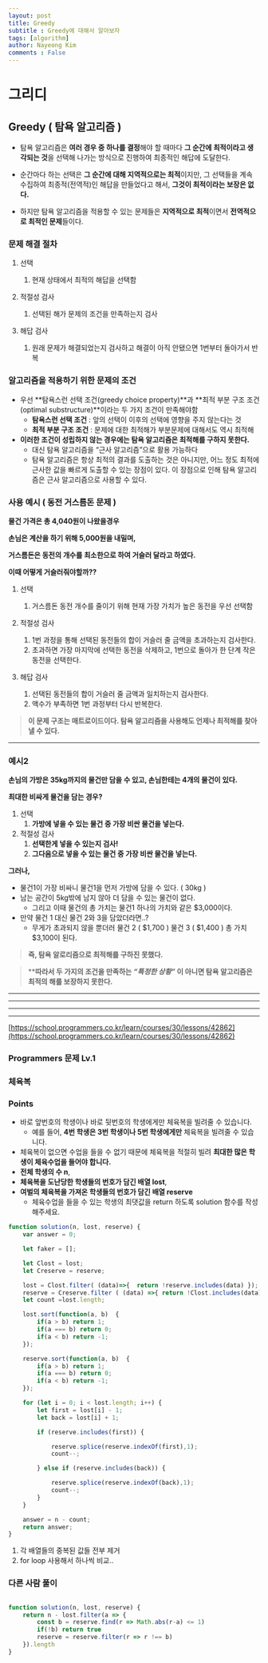 ```yaml
---
layout: post
title: Greedy
subtitle : Greedy에 대해서 알아보자
tags: [algorithm]
author: Nayeong Kim
comments : False
---
```


# 그리디

## Greedy ( 탐욕 알고리즘 )

- 탐욕 알고리즘은 **여러 경우 중 하나를 결정**해야 할 때마다 **그 순간에 최적이라고 생각되는 것**을 선택해 나가는 방식으로 진행하여 최종적인 해답에 도달한다.

- 순간마다 하는 선택은 **그 순간에 대해 지역적으로는 최적**이지만, 그 선택들을 계속 수집하여 
최종적(전역적)인 해답을 만들었다고 해서, **그것이 최적이라는 보장은 없다.**

- 하지만 탐욕 알고리즘을 적용할 수 있는 문제들은 **지역적으로 최적**이면서 **전역적으로 최적인 
문제**들이다.

### 문제 해결 절차

1. 선택
    1. 현재 상태에서 최적의 해답을 선택함
    
2. 적절성 검사
    1. 선택된 해가 문제의 조건을 만족하는지 검사
    
3. 해답 검사
    1. 원래 문제가 해결되었는지 검사하고 해결이 아직 안됐으면 1번부터 돌아가서 반복

### 알고리즘을 적용하기 위한 문제의 조건

- 우선 **탐욕스런 선택 조건(greedy choice property)**과 **최적 부분 구조 조건(optimal substructure)**이라는 두 가지 조건이 만족해야함
    - **탐욕스런 선택 조건** :  앞의 선택이 이후의 선택에 영향을 주지 않는다는 것
    - **최적 부분 구조 조건** : 문제에 대한 최적해가 부분문제에 대해서도 역시 최적해
- **이러한 조건이 성립하지 않는 경우에는 탐욕 알고리즘은 최적해를 구하지 못한다.**
    - 대신 탐욕 알고리즘을 “근사 알고리즘”으로 활용 가능하다
    - 탐욕 알고리즘은 항상 최적의 결과를 도출하는 것은 아니지만, 어느 정도 최적에 근사한 값을 빠르게 도출할 수 있는 장점이 있다. 이 장점으로 인해 탐욕 알고리즘은 근사 알고리즘으로 사용할 수 있다.
    

### 사용 예시 ( 동전 거스름돈 문제 )

**물건 가격은 총 4,040원이 나왔을경우**

**손님은 계산을 하기 위해 5,000원을 내밀며,** 

**거스름돈은 동전의 개수를 최소한으로 하여 거슬러 달라고 하였다.**

**이때 어떻게 거슬러줘야할까??**

1. 선택
    1. 거스름돈 동전 개수를 줄이기 위해 현재 가장 가치가 높은 동전을 우선 선택함
    
2. 적절성 검사
    1. 1번 과정을 통해 선택된 동전들의 합이 거슬러 줄 금액을 초과하는지 검사한다.
    2. 초과하면 가장 마지막에 선택한 동전을 삭제하고, 1번으로 돌아가 한 단계 작은 동전을 선택한다.
    
3. 해답 검사
    1. 선택된 동전들의 합이 거슬러 줄 금액과 일치하는지 검사한다.
    2. 액수가 부족하면 1번 과정부터 다시 반복한다.

> ****이 문제 구조는 매트로이드이다. 탐욕 알고리즘을 사용해도 언제나 최적해를 찾아 낼 수 있다.****
> 

---

### 예시2

**손님의 가방은 35kg까지의 물건만 담을 수 있고, 손님한테는 4개의 물건이 있다.**

**최대한 비싸게 물건을 담는 경우?**

1. 선택
    1. **가방에 넣을 수 있는 물건 중 가장 비싼 물건을 넣는다.**
2. 적절성 검사
    1. **선택한게 넣을 수 있는지 검사!**
    2. **그다음으로 넣을 수 있는 물건 중 가장 비싼 물건을 넣는다.**

**그러나,**

- 물건1이 가장 비싸니 물건1을 먼저 가방에 담을 수 있다. ( 30kg )
- 남는 공간이 5kg밖에 남지 않아 더 담을 수 있는 물건이 없다.
    - 그리고 이때 물건의 총 가치는 물건1 하나의 가치와 같은 $3,000이다.
- 만약 물건 1 대신 물건 2와 3을 담았더라면..?
    - 무게가 초과되지 않을 뿐더러 물건 2 ( $1,700 ) 물건 3 ( $1,400 )  총 가치 $3,100이 된다.
    

> **즉, 탐욕 알로리즘으로 최적해를 구하진 못했다.**
> 

> ****따라서 두 가지의 조건을 만족하는 *“특정한 상황”* 이 아니면 
탐욕 알고리즘은 최적의 해를 보장하지 못한다.**
> 

---

---

---

---

[https://school.programmers.co.kr/learn/courses/30/lessons/42862](https://school.programmers.co.kr/learn/courses/30/lessons/42862)

### Programmers 문제 Lv.1

### 체육복

### Points

- 바로 앞번호의 학생이나 바로 뒷번호의 학생에게만 체육복을 빌려줄 수 있습니다.
    - 예를 들어, **4번 학생은 3번 학생이나 5번 학생에게만** 체육복을 빌려줄 수 있습니다.
- 체육복이 없으면 수업을 들을 수 없기 때문에 체육복을 적절히 빌려 **최대한 많은 학생이 
체육수업을 들어야 합니다.**
- **전체 학생의 수 n**,
- **체육복을 도난당한 학생들의 번호가 담긴 배열 lost**,
- **여벌의 체육복을 가져온 학생들의 번호가 담긴 배열 reserve**
    - 체육수업을 들을 수 있는 학생의 최댓값을 return 하도록 solution 함수를 작성해주세요.

```jsx
function solution(n, lost, reserve) {
    var answer = 0;

    let faker = [];

    let Clost = lost;
    let Creserve = reserve;

    lost = Clost.filter( (data)=>{  return !reserve.includes(data) });
    reserve = Creserve.filter ( (data) =>{ return !Clost.includes(data)});
    let count =lost.length;

    lost.sort(function(a, b)  {
        if(a > b) return 1;
        if(a === b) return 0;
        if(a < b) return -1;
    });

    reserve.sort(function(a, b)  {
        if(a > b) return 1;
        if(a === b) return 0;
        if(a < b) return -1;
    });

    for (let i = 0; i < lost.length; i++) {
        let first = lost[i] - 1;
        let back = lost[i] + 1;

        if (reserve.includes(first)) {

            reserve.splice(reserve.indexOf(first),1);
            count--;

        } else if (reserve.includes(back)) {

            reserve.splice(reserve.indexOf(back),1);
            count--;
        }
    }

    answer = n - count;
    return answer;
}
```

1. 각 배열들의 중복된 값들 전부 제거
2. for loop 사용해서 하나씩 비교..

### 다른 사람 풀이

```jsx

function solution(n, lost, reserve) {      
    return n - lost.filter(a => {
        const b = reserve.find(r => Math.abs(r-a) <= 1)
        if(!b) return true
        reserve = reserve.filter(r => r !== b)
    }).length
}
```
